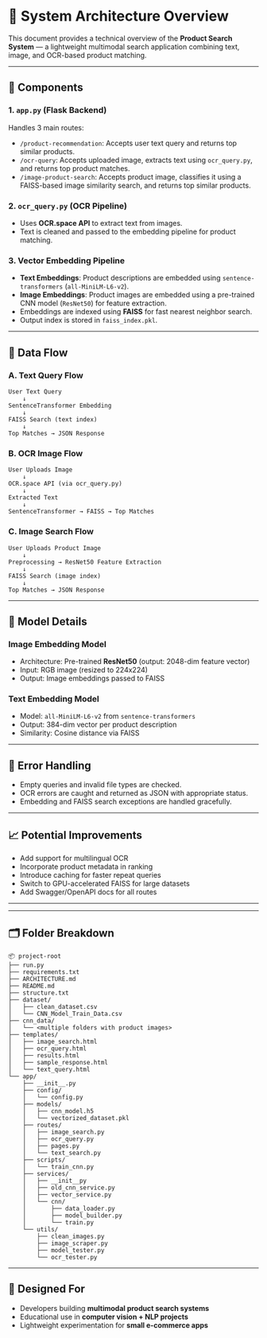 # 🧠 System Architecture Overview

This document provides a technical overview of the **Product Search System** — a lightweight multimodal search application combining text, image, and OCR-based product matching.

---

## 🔧 Components

### 1. `app.py` (Flask Backend)
Handles 3 main routes:
- `/product-recommendation`: Accepts user text query and returns top similar products.
- `/ocr-query`: Accepts uploaded image, extracts text using `ocr_query.py`, and returns top product matches.
- `/image-product-search`: Accepts product image, classifies it using a FAISS-based image similarity search, and returns top similar products.

### 2. `ocr_query.py` (OCR Pipeline)
- Uses **OCR.space API** to extract text from images.
- Text is cleaned and passed to the embedding pipeline for product matching.

### 3. Vector Embedding Pipeline
- **Text Embeddings**: Product descriptions are embedded using `sentence-transformers` (`all-MiniLM-L6-v2`).
- **Image Embeddings**: Product images are embedded using a pre-trained CNN model (`ResNet50`) for feature extraction.
- Embeddings are indexed using **FAISS** for fast nearest neighbor search.
- Output index is stored in `faiss_index.pkl`.

---

## 🔄 Data Flow

### A. Text Query Flow
```plaintext
User Text Query
    ↓
SentenceTransformer Embedding
    ↓
FAISS Search (text index)
    ↓
Top Matches → JSON Response
```

### B. OCR Image Flow
```plaintext
User Uploads Image
    ↓
OCR.space API (via ocr_query.py)
    ↓
Extracted Text
    ↓
SentenceTransformer → FAISS → Top Matches
```

### C. Image Search Flow
```plaintext
User Uploads Product Image
    ↓
Preprocessing → ResNet50 Feature Extraction
    ↓
FAISS Search (image index)
    ↓
Top Matches → JSON Response
```

---

## 🧪 Model Details

### Image Embedding Model
- Architecture: Pre-trained **ResNet50** (output: 2048-dim feature vector)
- Input: RGB image (resized to 224x224)
- Output: Image embeddings passed to FAISS

### Text Embedding Model
- Model: `all-MiniLM-L6-v2` from `sentence-transformers`
- Output: 384-dim vector per product description
- Similarity: Cosine distance via FAISS

---

## 🧼 Error Handling

- Empty queries and invalid file types are checked.
- OCR errors are caught and returned as JSON with appropriate status.
- Embedding and FAISS search exceptions are handled gracefully.

---

## 📈 Potential Improvements

- Add support for multilingual OCR
- Incorporate product metadata in ranking
- Introduce caching for faster repeat queries
- Switch to GPU-accelerated FAISS for large datasets
- Add Swagger/OpenAPI docs for all routes

---

---

## 🗂️ Folder Breakdown

```
📦 project-root
├── run.py
├── requirements.txt
├── ARCHITECTURE.md
├── README.md
├── structure.txt
├── dataset/
│   ├── clean_dataset.csv
│   └── CNN_Model_Train_Data.csv
├── cnn_data/
│   └── <multiple folders with product images>
├── templates/
│   ├── image_search.html
│   ├── ocr_query.html
│   ├── results.html
│   ├── sample_response.html
│   └── text_query.html
└── app/
    ├── __init__.py
    ├── config/
    │   └── config.py
    ├── models/
    │   ├── cnn_model.h5
    │   └── vectorized_dataset.pkl
    ├── routes/
    │   ├── image_search.py
    │   ├── ocr_query.py
    │   ├── pages.py
    │   └── text_search.py
    ├── scripts/
    │   └── train_cnn.py
    ├── services/
    │   ├── __init__py
    │   ├── old_cnn_service.py
    │   ├── vector_service.py
    │   └── cnn/
    │       ├── data_loader.py
    │       ├── model_builder.py
    │       └── train.py
    └── utils/
        ├── clean_images.py
        ├── image_scraper.py
        ├── model_tester.py
        └── ocr_tester.py
```

---

## 👥 Designed For

- Developers building **multimodal product search systems**
- Educational use in **computer vision + NLP projects**
- Lightweight experimentation for **small e-commerce apps**